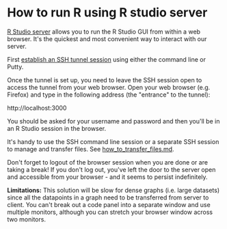 # How to run R using R studio server
[R Studio server](https://support.rstudio.com/hc/en-us/articles/234653607-Getting-Started-with-RStudio-Server) allows you to run the R Studio GUI from within a web browser. It's the quickest and most convenient way to interact with our server.

First [establish an SSH tunnel session](how_to_tunnel_ssh.md) using either the command line or Putty.

Once the tunnel is set up, you need to leave the SSH session open to access the tunnel from your web browser. Open your web browser (e.g. Firefox) and type in the following address (the "entrance" to the tunnel):

http://localhost:3000

You should be asked for your username and password and then you'll be in an R Studio session in the browser. 

It's handy to use the SSH command line session or a separate SSH session to manage and transfer files. See [how_to_transfer_files.md](how_to_transfer_files.md).

Don't forget to logout of the browser session when you are done or are taking a break! If you don't log out, you've left the door to the server open and accessible from your browser - and it seems to persist indefinitely.

**Limitations:** This solution will be slow for dense graphs (i.e. large datasets) since all the datapoints in a graph need to be transferred from server to client. You can't break out a code panel into a separate window and use multiple monitors, although you can stretch your browser window across two monitors.

